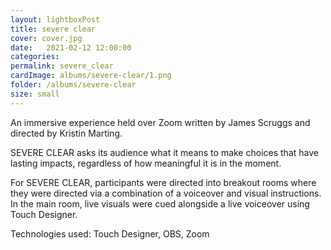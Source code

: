 ```yaml
---
layout: lightboxPost
title: severe clear
cover: cover.jpg
date:   2021-02-12 12:00:00
categories: 
permalink: severe_clear
cardImage: albums/severe-clear/1.png
folder: /albums/severe-clear
size: small
---
```


An immersive experience held over Zoom written by James Scruggs and directed by Kristin Marting.

<!--more-->

SEVERE CLEAR asks its audience what it means to make choices that have lasting impacts, regardless of how meaningful it is in the moment.

For SEVERE CLEAR, participants were directed into breakout rooms where they were directed via a combination of a voiceover and visual instructions. In the main room, live visuals were cued alongside a live voiceover using Touch Designer.

Technologies used: Touch Designer, OBS, Zoom
